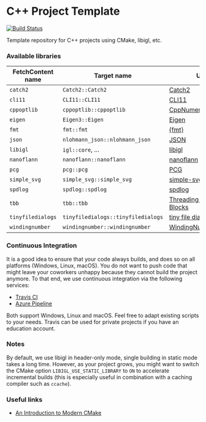 # C++ Project Template

[![Build Status](https://dev.azure.com/jdumas-github/cpp-project-template/_apis/build/status/jdumas.cpp-project-template?branchName=master)](https://dev.azure.com/jdumas-github/cpp-project-template/_build/latest?definitionId=1&branchName=master)

Template repository for C++ projects using CMake, libigl, etc.

### Available libraries

| FetchContent name | Target name | Url |
| --- | --- | --- |
| `catch2`           | `Catch2::Catch2`                   | [Catch2](https://github.com/catchorg/Catch2.git)                         |
| `cli11`            | `CLI11::CLI11`                     | [CLI11](https://github.com/CLIUtils/CLI11.git)                           |
| `cppoptlib`        | `cppoptlib::cppoptlib`             | [CppNumericalSolvers](https://github.com/PatWie/CppNumericalSolvers.git) |
| `eigen`            | `Eigen3::Eigen`                    | [Eigen](https://github.com/eigenteam/eigen-git-mirror)                   |
| `fmt`              | `fmt::fmt`                         | [{fmt}](https://github.com/fmtlib/fmt)                                   |
| `json`             | `nlohmann_json::nlohmann_json`     | [JSON](https://github.com/nlohmann/json)                                 |
| `libigl`           | `igl::core`, ...                   | [libigl](https://github.com/libigl/libigl.git)                           |
| `nanoflann`        | `nanoflann::nanoflann`             | [nanoflann](https://github.com/jlblancoc/nanoflann)                      |
| `pcg`              | `pcg::pcg`                         | [PCG](https://github.com/imneme/pcg-cpp.git)                             |
| `simple_svg`       | `simple_svg::simple_svg`           | [simple-svg](https://github.com/adishavit/simple-svg.git)                |
| `spdlog`           | `spdlog::spdlog`                   | [spdlog](https://github.com/gabime/spdlog)                               |
| `tbb`              | `tbb::tbb`                         | [Threading Building Blocks](https://github.com/wjakob/tbb.git)           |
| `tinyfiledialogs`  | `tinyfiledialogs::tinyfiledialogs` | [tiny file dialogs](https://sourceforge.net/projects/tinyfiledialogs/)   |
| `windingnumber`    | `windingnumber::windingnumber`     | [WindingNumber](https://github.com/sideeffects/WindingNumber)            |

### Continuous Integration

It is a good idea to ensure that your code always builds, and does so on all platforms (Windows, Linux, macOS). You do not want to push code that might leave your coworkers unhappy because they cannot build the project anymore. To that end, we use continuous integration via the following services:

- [Travis CI](https://docs.travis-ci.com/user/tutorial/)
- [Azure Pipeline](https://docs.microsoft.com/en-us/azure/devops/pipelines/repos/github)

Both support Windows, Linux and macOS. Feel free to adapt existing scripts to your needs. Travis can be used for private projects if you have an education account.

<!-- TODO: Add continuous integration with Github Actions -->

### Notes

By default, we use libigl in header-only mode, single building in static mode takes a long time. However, as your project grows, you might want to switch the CMake option `LIBIGL_USE_STATIC_LIBRARY` to `ON` to accelerate incremental builds (this is especially useful in combination with a caching compiler such as `ccache`).

### Useful links

- [An Introduction to Modern CMake](https://cliutils.gitlab.io/modern-cmake/)
